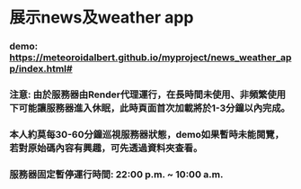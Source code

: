 # 展示news及weather app
### demo: https://meteoroidalbert.github.io/myproject/news_weather_app/index.html#
### 注意: 由於服務器由Render代理運行，在長時間未使用、非頻繁使用下可能讓服務器進入休眠，此時頁面首次加載將於1-3分鐘以內完成。
### 本人約莫每30-60分鐘巡視服務器狀態，demo如果暫時未能閱覽，若對原始碼內容有興趣，可先透過資料夾查看。
### 服務器固定暫停運行時間: 22:00 p.m. ~ 10:00 a.m.
